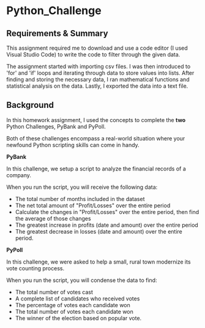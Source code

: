 # Python_Challenge

## Requirements & Summary
This assignment required me to download and use a code editor (I used Visual Studio Code) to write the code to filter through the given data.

The assignment started with importing csv files. I was then introduced to 'for' and 'if' loops and iterating through data to store values into lists. After finding and storing the necessary data, I ran mathematical functions and statistical analysis on the data. Lastly, I exported the data into a text file.


## Background

In this homework assignment, I used the concepts to complete the **two** Python Challenges, PyBank and PyPoll.

Both of these challenges encompass a real-world situation where your newfound Python scripting skills can come in handy. 

**PyBank**

In this challenge, we setup a script to analyze the financial records of a company.

When you run the script, you will receive the following data:

- The total number of months included in the dataset
- The net total amount of "Profit/Losses" over the entire period
- Calculate the changes in "Profit/Losses" over the entire period, then find the average of those changes
- The greatest increase in profits (date and amount) over the entire period
- The greatest decrease in losses (date and amount) over the entire period.

**PyPoll**

In this challenge, we were asked to help a small, rural town modernize its vote counting process.

When you run the script, you will condense the data to find:

- The total number of votes cast
- A complete list of candidates who received votes
- The percentage of votes each candidate won
- The total number of votes each candidate won
- The winner of the election based on popular vote.
